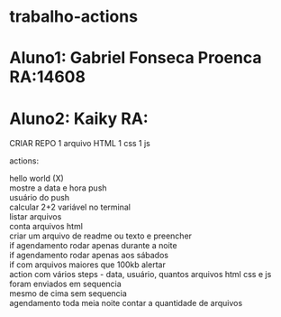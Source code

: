 # trabalho-actions
# Aluno1: Gabriel Fonseca Proenca RA:14608
# Aluno2: Kaiky RA:
CRIAR REPO
1 arquivo HTML
1 css
1 js

actions: 

hello world (X) <br>
mostre a data e hora push <br>
usuário do push <br>
calcular 2+2 variável no terminal <br>
listar arquivos <br>
conta arquivos html <br>
criar um arquivo de readme ou texto e preencher <br>
if agendamento rodar apenas durante a noite <br>
if agendamento rodar apenas aos sábados <br>
if com arquivos maiores que 100kb alertar <br>
action com vários steps - data, usuário, quantos arquivos html css e js foram enviados em sequencia <br>
mesmo de cima sem sequencia <br>
agendamento toda meia noite contar a quantidade de arquivos <br>

